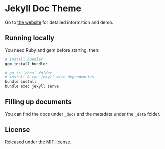 # Jekyll Doc Theme

Go to [the website](https://aksakalli.github.io/jekyll-doc-theme/) for detailed information and demo.

## Running locally

You need Ruby and gem before starting, then:

```bash
# install bundler
gem install bundler

# go to `docs` folder
# install & run jekyll with dependencies
bundle install
bundle exec jekyll serve
```

## Filling up documents

You can find the docs under `_docs` and the metadata under the `_data` folder.


## License

Released under [the MIT license](LICENSE).
